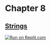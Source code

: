 # Chapter 8
## [Strings](https://benlauwens.github.io/ThinkJulia.jl/latest/book.html#chap08)

[![Run on Replit.com](https://replit.com/badge/github/yashppawar/ThinkJuliaExercises.jl)](https://replit.com/@yashpawar/ThinkJuliaExercisesjl#Chapter8/README.md)